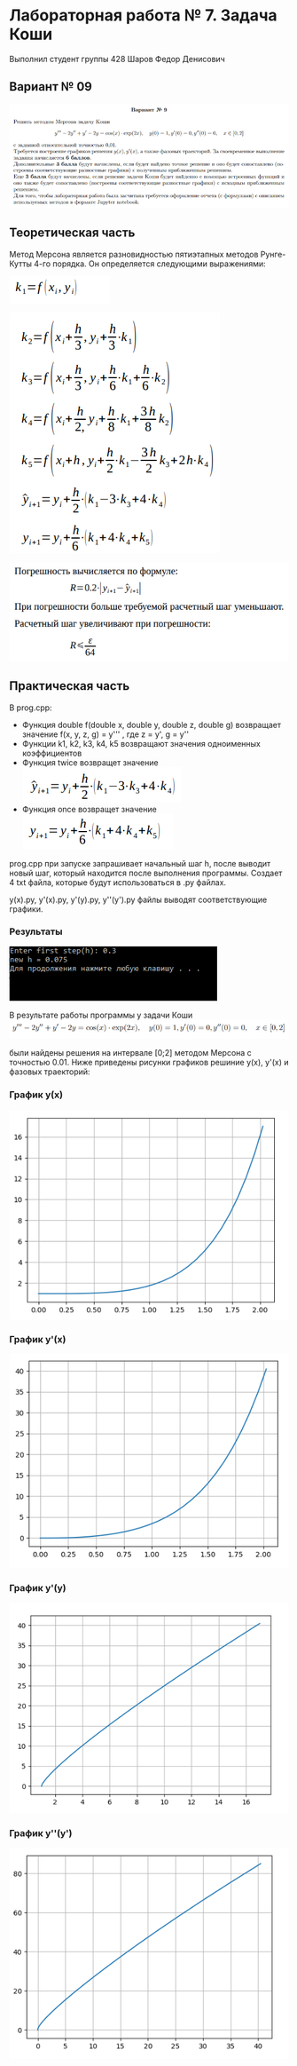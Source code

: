 # Лабораторная работа № 7. Задача Коши

Выполнил студент группы 428 
Шаров Федор Денисович

## Вариант № 09

![](1.png)

## Теоретическая часть

Метод Мерсона является разновидностью пятиэтапных методов Рунге-Кутты 4-го порядка. Он определяется следующими выражениями:

![](2.png)

![](3.png)

![](4.png)

## Практическая часть

В prog.cpp:
* Функция double f(double x, double y, double z, double g) возвращает значение f(x, y, z, g) = y''' , где z = y', g = y''
* Функции k1, k2, k3, k4, k5 возвращают значения одноименных коэффициентов
* Функция twice возвращет значение ![](5.png)
* Функция once возвращет значение ![](6.png)

prog.cpp при запуске запрашивает начальный шаг h, после выводит новый шаг, который находится после выполнения программы.
Создает 4 txt файла, которые будут использоваться в .py файлах.

y(x).py, y'(x).py, y'(y).py, y''(y').py файлы выводят соответствующие графики.

### Результаты

![](7.png)

В результате работы программы у задачи Коши
![](8.png)

были найдены решения на интервале [0;2] методом Мерсона с точностью 0.01. Ниже приведены рисунки графиков решиние y(x), y'(x) и фазовых траекторий:

### График y(x)
![](9.png)
### График y'(x)
![](10.png)
### График y'(y)
![](11.png)
### График y''(y')
![](12.png)
